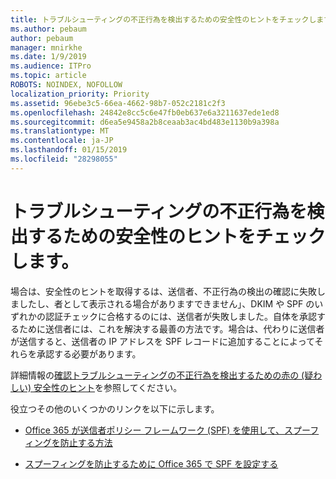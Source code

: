 ```yaml
---
title: トラブルシューティングの不正行為を検出するための安全性のヒントをチェックします。
ms.author: pebaum
author: pebaum
manager: mnirkhe
ms.date: 1/9/2019
ms.audience: ITPro
ms.topic: article
ROBOTS: NOINDEX, NOFOLLOW
localization_priority: Priority
ms.assetid: 96ebe3c5-66ea-4662-98b7-052c2181c2f3
ms.openlocfilehash: 24842e8cc5c6e47fb0eb637e6a3211637ede1ed8
ms.sourcegitcommit: d6ea5e9458a2b8ceaab3ac4bd483e1130b9a398a
ms.translationtype: MT
ms.contentlocale: ja-JP
ms.lasthandoff: 01/15/2019
ms.locfileid: "28298055"
---
```

# <a name="troubleshooting-the-safety-tip-for-fraud-detection-checks"></a>トラブルシューティングの不正行為を検出するための安全性のヒントをチェックします。

場合は、安全性のヒントを取得するは、送信者、不正行為の検出の確認に失敗しましたし、者として表示される場合がありますできません」、DKIM や SPF のいずれかの認証チェックに合格するのには、送信者が失敗しました。自体を承認するために送信者には、これを解決する最善の方法です。場合は、代わりに送信者が送信すると、送信者の IP アドレスを SPF レコードに追加することによってそれらを承認する必要があります。
  
詳細情報の[確認トラブルシューティングの不正行為を検出するための赤の (疑わしい) 安全性のヒント](https://blogs.msdn.microsoft.com/tzink/2016/11/02/troubleshooting-the-red-suspicious-safety-tip-for-fraud-detection-checks/)を参照してください。 
  
役立つその他のいくつかのリンクを以下に示します。
  
- [Office 365 が送信者ポリシー フレームワーク (SPF) を使用して、スプーフィングを防止する方法](https://docs.microsoft.com/en-us/office365/SecurityCompliance/how-office-365-uses-spf-to-prevent-spoofing)
    
- [スプーフィングを防止するために Office 365 で SPF を設定する](https://docs.microsoft.com/en-us/office365/SecurityCompliance/set-up-spf-in-office-365-to-help-prevent-spoofing)
    

